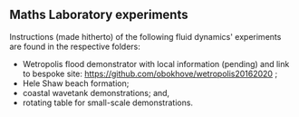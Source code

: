 ## Maths Laboratory experiments

Instructions (made hitherto) of the following fluid dynamics' experiments are found in the respective folders:
- Wetropolis flood demonstrator with local information (pending) and link to bespoke site: https://github.com/obokhove/wetropolis20162020 ;
- Hele Shaw beach formation;
- coastal wavetank demonstrations; and,
- rotating table for small-scale demonstrations.
